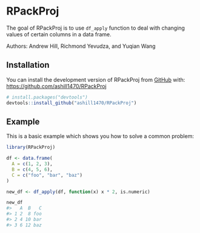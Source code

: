 
<!-- README.md is generated from README.Rmd. Please edit that file -->

# RPackProj

<!-- badges: start -->
<!-- badges: end -->

The goal of RPackProj is to use `df_apply` function to deal with
changing values of certain columns in a data frame.

Authors: Andrew Hill, Richmond Yevudza, and Yuqian Wang

## Installation

You can install the development version of RPackProj from
[GitHub](https://github.com/) with:
<https://github.com/ashill1470/RPackProj>

``` r
# install.packages("devtools")
devtools::install_github("ashill1470/RPackProj")
```

## Example

This is a basic example which shows you how to solve a common problem:

``` r
library(RPackProj)

df <- data.frame(
  A = c(1, 2, 3),
  B = c(4, 5, 6),
  C = c("foo", "bar", "baz")
)

new_df <- df_apply(df, function(x) x * 2, is.numeric)

new_df
#>   A  B   C
#> 1 2  8 foo
#> 2 4 10 bar
#> 3 6 12 baz
```
